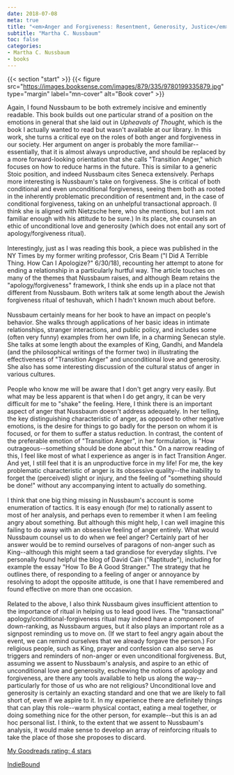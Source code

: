 ```yaml
---
date: 2018-07-08
meta: true
title: "<em>Anger and Forgiveness: Resentment, Generosity, Justice</em>"
subtitle: "Martha C. Nussbaum"
toc: false
categories:
- Martha C. Nussbaum
- books
---
```


{{< section "start" >}}
{{< figure src="https://images.booksense.com/images/879/335/9780199335879.jpg" type="margin" label="mn-cover" alt="Book cover" >}}

Again, I found Nussbaum to be both extremely incisive and eminently readable. This book builds out one particular strand of a position on the emotions in general that she laid out in _Upheavals of Thought_, which is the book I actually wanted to read but wasn't available at our library. In this work, she turns a critical eye on the roles of both anger and forgiveness in our society. Her argument on anger is probably the more familiar--essentially, that it is almost always unproductive, and should be replaced by a more forward-looking orientation that she calls "Transition Anger," which focuses on how to reduce harms in the future. This is similar to a generic Stoic position, and indeed Nussbaum cites Seneca extensively. Perhaps more interesting is Nussbaum's take on forgiveness. She is critical of both conditional and even unconditional forgiveness, seeing them both as rooted in the inherently problematic precondition of resentment and, in the case of conditional forgiveness, taking on an unhelpful transactional approach. (I think she is aligned with Nietzsche here, who she mentions, but I am not familiar enough with his attitude to be sure.) In its place, she counsels an ethic of unconditional love and generosity (which does not entail any sort of apology/forgiveness ritual).<br /><br />Interestingly, just as I was reading this book, a piece was published in the NY Times by my former writing professor, Cris Beam ("I Did A Terrible Thing. How Can I Apologize?" 6/30/18), recounting her attempt to atone for ending a relationship in a particularly hurtful way. The article touches on many of the themes that Nussbaum raises, and although Beam retains the "apology/forgiveness" framework, I think she ends up in a place not that different from Nussbaum. Both writers talk at some length about the Jewish forgiveness ritual of teshuvah, which I hadn't known much about before.<br /><br />Nussbaum certainly means for her book to have an impact on people's behavior. She walks through applications of her basic ideas in intimate relationships, stranger interactions, and public policy, and includes some (often very funny) examples from her own life, in a charming Senecan style. She talks at some length about the examples of King, Gandhi, and Mandela (and the philosophical writings of the former two) in illustrating the effectiveness of "Transition Anger" and unconditional love and generosity. She also has some interesting discussion of the cultural status of anger in various cultures.<br /><br />People who know me will be aware that I don't get angry very easily. But what may be less apparent is that when I do get angry, it can be very difficult for me to "shake" the feeling. Here, I think there is an important aspect of anger that Nussbaum doesn't address adequately. In her telling, the key distinguishing characteristic of anger, as opposed to other negative emotions, is the desire for things to go badly for the person on whom it is focused, or for them to suffer a status reduction. In contrast, the content of the preferable emotion of "Transition Anger", in her formulation, is "How outrageous--something should be done about this." On a narrow reading of this, I feel like most of what I experience as anger is in fact Transition Anger. And yet, I still feel that it is an unproductive force in my life! For me, the key problematic characteristic of anger is its obsessive quality--the inability to forget the (perceived) slight or injury, and the feeling of "something should be done!" without any accompanying intent to actually do something. <br /><br />I think that one big thing missing in Nussbaum's account is some enumeration of tactics. It is easy enough (for me) to rationally assent to most of her analysis, and perhaps even to remember it when I am feeling angry about something. But although this might help, I can well imagine this failing to do away with an obsessive feeling of anger entirely. What would Nussbaum counsel us to do when we feel anger? Certainly part of her answer would be to remind ourselves of paragons of non-anger such as King--although this might seem a tad grandiose for everyday slights. I've personally found helpful the blog of David Cain ("Raptitude"), including for example the essay "How To Be A Good Stranger." The strategy that he outlines there, of responding to a feeling of anger or annoyance by resolving to adopt the opposite attitude, is one that I have remembered and found effective on more than one occasion.<br /><br />Related to the above, I also think Nussbaum gives insufficient attention to the importance of ritual in helping us to lead good lives. The "transactional" apology/conditional-forgiveness ritual may indeed have a component of down-ranking, as Nussbaum argues, but it also plays an important role as a signpost reminding us to move on. (If we start to feel angry again about the event, we can remind ourselves that we already forgave the person.) For religious people, such as King, prayer and confession can also serve as triggers and reminders of non-anger or even unconditional forgiveness. But, assuming we assent to Nussbaum's analysis, and aspire to an ethic of unconditional love and generosity, eschewing the notions of apology and forgiveness, are there any tools available to help us along the way--particularly for those of us who are not religious? Unconditional love and generosity is certainly an exacting standard and one that we are likely to fall short of, even if we aspire to it. In my experience there are definitely things that can play this role--warm physical contact, eating a meal together, or doing something nice for the other person, for example--but this is an ad hoc personal list. I think, to the extent that we assent to Nussbaum's analysis, it would make sense to develop an array of reinforcing rituals to take the place of those she proposes to discard.

[My Goodreads rating: 4 stars](https://www.goodreads.com/review/show/2427130274)  

[IndieBound](https://www.indiebound.org/book/9780199335879)
